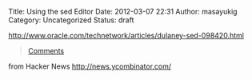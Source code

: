 Title: Using the sed Editor
Date: 2012-03-07 22:31
Author: masayukig
Category: Uncategorized
Status: draft

<http://www.oracle.com/technetwork/articles/dulaney-sed-098420.html>  
  
  

> [Comments](http://news.ycombinator.com/item?id=3674839)

  
  
from Hacker News <http://news.ycombinator.com/>
